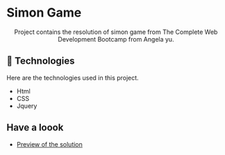 # Simon Game
<p align="center">
  Project contains the resolution of simon game from The Complete Web Development Bootcamp from Angela yu.
</p>

## 🚀 Technologies

Here are the technologies used in this project.

- Html
- CSS
- Jquery

## Have a loook
-   [Preview of the solution](https://claudi-tm.github.io/the-complete-web-development-bootcamp_challenges/simon_game/)
